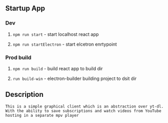## Startup App

### **Dev**
  
1. `npm run start` - start localhost react app

2. `npm run startElectron` - start elcetron enrtypoint

### **Prod build**

1. `npm run build` - build react app to build dir

2. `run build-win` - electron-builder building project to dsit dir

## Description
```
This is a simple graphical client which is an abstraction over yt-dl.
With the ability to save subscriptions and watch videos from YouTube hosting in a separate mpv player
```
